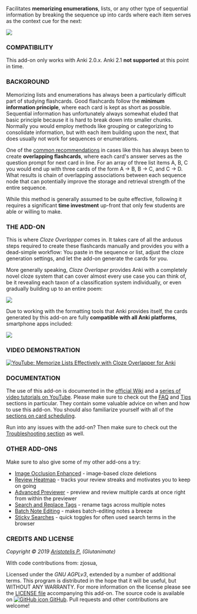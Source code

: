 <!-- BANNER -->

Facilitates **memorizing enumerations**, lists, or any other type of sequential information by breaking the sequence up into cards where each item serves as the context cue for the next:

![](https://raw.githubusercontent.com/glutanimate/cloze-overlapper/master/screenshots/screenshot.png)

### COMPATIBILITY

This add-on only works with Anki 2.0.x. Anki 2.1 **not supported** at this point in time.

<!-- CHANGELOG -->

### BACKGROUND
 
Memorizing lists and enumerations has always been a particularly difficult part of studying flashcards. Good flashcards follow the **minimum information principle**, where each card is kept as short as possible. Sequential information has unfortunately always somewhat eluded that basic principle because it is hard to break down into smaller chunks. Normally you would employ methods like grouping or categorizing to consolidate information, but with each item building upon the next, that does usually not work for sequences or enumerations.

One of the [common recommendations](https://www.supermemo.com/en/articles/20rules#Enumerations) in cases like this has always been to create **overlapping flashcards**, where each card's answer serves as the question prompt for next card in line. For an array of three list items A, B, C you would end up with three cards of the form A → B, B → C, and C → D. What results is chain of overlapping associations between each sequence node that can potentially improve the storage and retrieval strength of the entire sequence.

While this method is generally assumed to be quite effective, following it requires a significant **time investment** up-front that only few students are able or willing to make.

### THE ADD-ON

This is where *Cloze Overlapper* comes in. It takes care of all the arduous steps required to create these flashcards manually and provides you with a dead-simple workflow: You paste in the sequence or list, adjust the cloze generation settings, and let the add-on generate the cards for you. 

More generally speaking, *Cloze Overlaper* provides Anki with a completely novel cloze system that can cover almost every use case you can think of, be it revealing each taxon of a classification system individually, or even gradually building up to an entire poem:

![](https://raw.githubusercontent.com/glutanimate/cloze-overlapper/master/screenshots/demo2.gif)

Due to working with the formatting tools that Anki provides itself, the cards generated by this add-on are fully **compatible with all Anki platforms**, smartphone apps included:

![](https://raw.githubusercontent.com/glutanimate/cloze-overlapper/master/screenshots/platforms.png)

### VIDEO DEMONSTRATION

[![YouTube: Memorize Lists Effectively with Cloze Overlapper for Anki](https://i.ytimg.com/vi/QzBoDe3PgAc/mqdefault.jpg)](https://youtu.be/QzBoDe3PgAc)

### DOCUMENTATION

The use of this add-on is documented in the [official Wiki](https://github.com/Glutanimate/cloze-overlapper/wiki) and a [series of video tutorials on YouTube](https://www.youtube.com/playlist?list=PL3MozITKTz5Y9owI163AJMYqKwhFrTKcT). Please make sure to check out the [FAQ](https://github.com/Glutanimate/cloze-overlapper/wiki/FAQ) and [Tips](https://github.com/Glutanimate/cloze-overlapper/wiki/Tips) sections in particular. They contain some valuable advice on when and how to use this add-on. You should also familiarize yourself with all of the [sections on card scheduling](https://github.com/glutanimate/cloze-overlapper/wiki/FAQ#card-scheduling).

Run into any issues with the add-on? Then make sure to check out the [Troubleshooting section](https://github.com/Glutanimate/cloze-overlapper/wiki/Troubleshooting) as well.

<!-- SUPPORT -->

### OTHER ADD-ONS

Make sure to also give some of my other add-ons a try:

- [Image Occlusion Enhanced](https://ankiweb.net/shared/info/1111933094) - image-based cloze deletions
- [Review Heatmap](https://ankiweb.net/shared/info/1771074083) - tracks your review streaks and motivates you to keep on going
- [Advanced Previewer](https://ankiweb.net/shared/info/544521385) - preview and review multiple cards at once right from within the previewer
- [Search and Replace Tags](https://ankiweb.net/shared/info/138501288) - rename tags across multiple notes
- [Batch Note Editing](https://ankiweb.net/shared/info/291119185) - makes batch-editing notes a breeze
- [Sticky Searches](https://ankiweb.net/shared/info/594622823) - quick toggles for often used search terms in the browser

### CREDITS AND LICENSE

*Copyright © 2019 [Aristotelis P.](https://glutanimate.com/)  (Glutanimate)*

With code contributions from: zjosua,

Licensed under the _GNU AGPLv3_, extended by a number of additional terms. This program is distributed in the hope that it will be useful, but WITHOUT ANY WARRANTY. For more information on the license please see the [LICENSE file](https://github.com/glutanimate/cloze-overlapper/blob/master/LICENSE) accompanying this add-on. The source code is available on [![GitHub icon](https://glutanimate.com/logos/github.svg) GitHub](https://github.com/glutanimate/cloze-overlapper). Pull requests and other contributions are welcome!

<!-- RESOURCES -->

<!-- FUNDING -->
